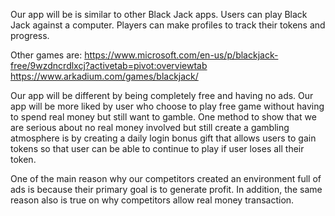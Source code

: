 Our app will be is similar to other Black Jack apps. 
Users can play Black Jack against a computer.
Players can make profiles to track their tokens and progress.

Other games are: 
https://www.microsoft.com/en-us/p/blackjack-free/9wzdncrdlxcj?activetab=pivot:overviewtab
https://www.arkadium.com/games/blackjack/

Our app will be different by being completely free and having no ads.
Our app will be more liked by user who choose to play free game without having to spend real money but still want to gamble. 
One method to show that we are serious about no real money involved but still create a gambling atmosphere is by creating a daily login bonus gift that allows users to gain tokens so that user can be able to continue to play if user loses all their token.

One of the main reason why our competitors created an environment full of ads is because their primary goal is to generate profit. In addition, the same reason also is true on why competitors allow real money transaction.